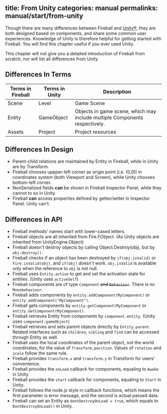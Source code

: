 title: From Unity
categories: manual
permalinks: manual/start/from-unity
---

Though there are many differences between Fireball and [Unity®](http://unity3d.com/), they are both designed based on components, and share some common user experiences. Knowledge of Unity is therefore helpful for getting started with Fireball. You will find this chapter useful if you ever used Unity.

This chapter will not give you a detailed introduction of Fireball from scratch, nor will list all differences from Unity.

## Differences In Terms

Terms in Fireball | Terms in Unity | Description
 --- | --- | ---
Scene | Level | Game Scene
Entity | GameObject | Objects in game scene, which may include multiple Components respectively.
Assets | Project | Project resources

## Differences In Design

- Parent-child relations are maintained by Entity in Fireball, while in Unity are by Transform.
- Fireball chooses uppper-left corner as origin point (i.e. (0,0)) in coordinates system (both Viewport and Screen), while Unity chooses bottom-left corner.
- NonSerialized fields **can** be shown in Fireball Inspector Panel, while they cannot to so in Unity.
- Fireball **can** access properties defined by getter/setter in Inspector Panel. Unity can't.

## Differences in API

- Fireball methods' names start with lower-cased letters.
- Fireball objects are all inherited from Fire.FObject. (As Unity objects are inherited from UnityEngine.Object)
- Fireball doesn't destroy objects by calling Object.Destroy(obj), but by `obj.destroy()`.
- Fireball checks if an object has been destroyed by `if(obj.isValid)` or `Fire.isValid(obj)`, and `if(obj)` doesn't work. `obj.isValid` is available only when the reference to `obj` is not null.
- Fireball uses `Entity.active` to get and set the activation state for entities. (Unity uses `activeSelf`)
- Fireball components are of type `Component` <del>and `Behaviour`</del>. There is no `Monobehaviour`.
- Fireball adds components by `entity.addComponent(MyComponent)` or `entity.addComponent("MyComponent")`.
- Fireball gets components by `entity.getComponent(MyComponent` or `entity.GetComponent(MyComponent)`.
- Fireball retrieves Entity from components by `component.entity`. (Unity uses `component.gameObject`)
- Fireball retrieves and sets parent objects directly by `Entity.parent`. Related interfaces such as `children`, `sibling` and `find` can be accessed through Entity as well.
- Fireball uses the local coordinates of the parent object, not the world coordinates, for the value of `Transform.position`. Values of `rotation` and `scale` follow the same rule.
- Fireball provides `transform.x` and `transform.y` in Transform for users' convenience.
- Fireball provides the `onLoad` callback for components, equaling to `Awake` in Unity.
- Fireball provides the `start` callback for components, equaling to `Start` in Unity.
- Fireball follows the node.js style in callback functions, which means the first parameter is error message, and the second is actual passed data.
- Fireball can set an Entity as `dontDestroyOnLoad = true`, which equals to `DontDestroyOnLoad()` in Unity.

